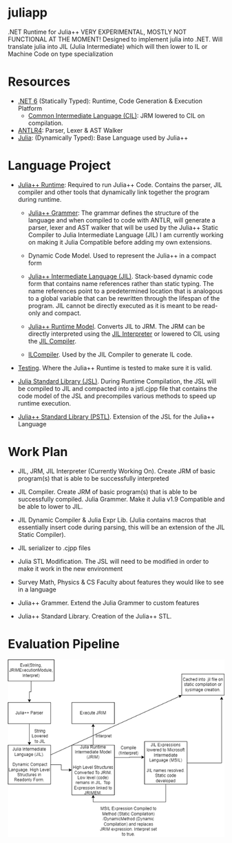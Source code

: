 # juliapp
.NET Runtime for Julia++
VERY EXPERIMENTAL, MOSTLY NOT FUNCTIONAL AT THE MOMENT!
Designed to implement julia into .NET. Will translate julia into JIL (Julia Intermediate) which will then lower to IL or Machine Code on type specialization

# Resources
* [.NET 6](https://dotnet.microsoft.com/en-us/learn/dotnet/what-is-dotnet ".NET6 Documentation Link") (Statically Typed): Runtime, Code Generation & Execution Platform 
   * [Common Intermediate Language (CIL)](https://en.wikipedia.org/wiki/Common_Intermediate_Language "CIL Documentation Link"): JRM lowered to CIL on compilation.
* [ANTLR4](https://www.antlr.org/ "Antlr Link"): Parser, Lexer & AST Walker
* [Julia](https://julialang.org/ "Julia Link"): (Dynamically Typed): Base Language used by Julia++

# Language Project
* [Julia++ Runtime](runtime "Julia++ Runtime Link"): Required to run Julia++ Code. Contains the parser, JIL compiler and other tools that dynamically link together the program during runtime. 

  * [Julia++ Grammer](runtime/parse/generated/Julia.g4 "Julia++ Grammer Link"): The grammar defines the structure of the language and when compiled to code with ANTLR, will generate a parser, lexer and AST walker that will be used by the Julia++ Static Compiler to Julia Intermediate Language (JIL) I am currently working on making it Julia Compatible before adding my own extensions.

  * Dynamic Code Model. Used to represent the Julia++ in a compact form

  * [Julia++ Intermediate Language (JIL)](runtime/core/JIL "JIL Link"). Stack-based dynamic code form that contains name references rather than static typing. The name references point to a predetermined location that is analogous to a global variable that can be rewritten through the lifespan of the program. JIL cannot be directly executed as it is meant to be read-only and compact.

  * [Julia++ Runtime Model](runtime/core/Runtime "JRM Link"). Converts JIL to JRM. The JRM can be directly interpreted using the [JIL Interpreter](runtime/core/JIL/Interpreter.cs "JIL Interpreter Link") or lowered to CIL using the [JIL Compiler](runtime/core/JIL/Compiler.cs "JIL Compiler Link"). 

  * [ILCompiler](runtime/ILCompiler, "ILCompiler Link"). Used by the JIL Compiler to generate IL code.

* [Testing](test "Testing Link"). Where the Julia++ Runtime is tested to make sure it is valid.

* [Julia Standard Library (JSL)](https://github.com/JuliaLang/julia/tree/master/base "JSL Link"). During Runtime Compilation, the JSL will be compiled to JIL and compacted into a jstl.cjpp file that contains the code model of the JSL and precompiles various methods to speed up runtime execution.

* [Julia++ Standard Library (PSTL)](stlib "PSTL Link"). Extension of the JSL for the Julia++ Language

# Work Plan
* JIL, JRM, JIL Interpreter (Currently Working On). Create JRM of basic program(s) that is able to be successfully interpreted

* JIL Compiler.  Create JRM of basic program(s) that is able to be successfully compiled.
Julia Grammer. Make it Julia v1.9 Compatible and be able to lower to JIL.

* JIL Dynamic Compiler & Julia Expr Lib. (Julia contains macros that essentially insert code during parsing, this will be an extension of the JIL Static Compiler).

* JIL serializer to .cjpp files

* Julia STL Modification. The JSL will need to be modified in order to make it work in the new environment

* Survey Math, Physics & CS Faculty about features they would like to see in a language

* Julia++ Grammer. Extend the Julia Grammer to custom features

* Julia++ Standard Library. Creation of the Julia++ STL. 

# Evaluation Pipeline
![Evaluation Pipeline](drawings/JuliaEvaluationPipeline.png)

